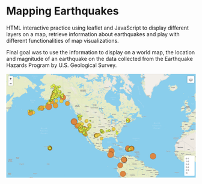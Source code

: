 # Mapping Earthquakes

HTML interactive practice using leaflet and JavaScript to display different layers on a map, retrieve information about earthquakes and play with different functionalities of map visualizations. 

Final goal was to use the information to display on a world map, the location and magnitude of an earthquake on the data collected from the Earthquake Hazards Program by U.S. Geological Survey.

![Map](Images/M14_1.png)
